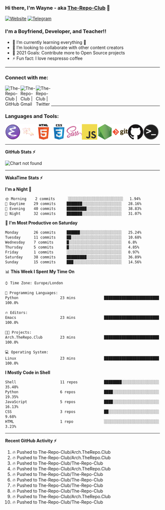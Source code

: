 ### Hi there, I'm Wayne - aka [The-Repo-Club][website] 👋

[![Website](https://img.shields.io/website?label=github.com/The-Repo-Club/&color=orange&style=flat-square&url=https://github.com/The-Repo-Club/)][website]
[![Telegram](https://img.shields.io/badge/Chat%20on-Telegram-orange.svg?color=orange&logo=telegram&style=flat-square)][telegram]

### I'm a Boyfriend, Developer, and Teacher!!

- 🌱 I’m currently learning everything 🤣
- 👯 I’m looking to collaborate with other content creators
- 🥅 2021 Goals: Contribute more to Open Source projects
- ⚡ Fun fact: I love nespresso coffee

---
### Connect with me:

[<img align="left" alt="The-Repo-Club | GitHub" width="50px" src="https://cdn.jsdelivr.net/npm/simple-icons@v3/icons/github.svg" />][website]
[<img align="left" alt="The-Repo-Club | Gmail" width="50px" src="https://cdn.jsdelivr.net/npm/simple-icons@v3/icons/gmail.svg" />][email]
[<img align="left" alt="The-Repo-Club | Twitter" width="50px" src="https://cdn.jsdelivr.net/npm/simple-icons@v3/icons/telegram.svg" />][telegram]

[website]: https://github.com/The-Repo-Club/
[email]: mailto:wayne6324@gmail.com
[telegram]: https://t.me/TheRepoClub

<br />
<br />
<br />

---
### Languages and Tools:

<img align="left" alt="Emacs" width="50px" src="https://raw.githubusercontent.com/github/explore/80688e429a7d4ef2fca1e82350fe8e3517d3494d/topics/emacs/emacs.png" />
<img align="left" alt="Fish" width="50px" src="https://raw.githubusercontent.com/github/explore/80688e429a7d4ef2fca1e82350fe8e3517d3494d/topics/fish/fish.png" />
<img align="left" alt="HTML5" width="50px" src="https://raw.githubusercontent.com/github/explore/80688e429a7d4ef2fca1e82350fe8e3517d3494d/topics/html/html.png" />
<img align="left" alt="CSS3" width="50px" src="https://raw.githubusercontent.com/github/explore/80688e429a7d4ef2fca1e82350fe8e3517d3494d/topics/css/css.png" />
<img align="left" alt="Sass" width="50px" src="https://raw.githubusercontent.com/github/explore/80688e429a7d4ef2fca1e82350fe8e3517d3494d/topics/sass/sass.png" />
<img align="left" alt="JavaScript" width="50px" src="https://raw.githubusercontent.com/github/explore/80688e429a7d4ef2fca1e82350fe8e3517d3494d/topics/javascript/javascript.png" />
<img align="left" alt="Node.js" width="50px" src="https://raw.githubusercontent.com/github/explore/80688e429a7d4ef2fca1e82350fe8e3517d3494d/topics/nodejs/nodejs.png" />
<img align="left" alt="Git" width="50px" src="https://raw.githubusercontent.com/github/explore/80688e429a7d4ef2fca1e82350fe8e3517d3494d/topics/git/git.png" />
<img align="left" alt="GitHub" width="50px" src="https://raw.githubusercontent.com/github/explore/78df643247d429f6cc873026c0622819ad797942/topics/github/github.png" />
<img align="left" alt="Terminal" width="50px" src="https://raw.githubusercontent.com/github/explore/80688e429a7d4ef2fca1e82350fe8e3517d3494d/topics/terminal/terminal.png" />

<br />
<br />
<br />

---

**GitHub Stats ⚡**

![Chart not found](https://github-readme-stats.vercel.app/api?username=The-Repo-Club&theme=tokyonight&show_icons=true&count_private=true&hide_border=true&include_all_commits=true&custom_title=The-Repo-Club%27s+GitHub+Stats)


---

**WakaTime Stats ⚡**

<!--START_SECTION:waka-->
**I'm a Night 🦉** 

```text
🌞 Morning    2 commits      ░░░░░░░░░░░░░░░░░░░░░░░░░   1.94% 
🌆 Daytime    29 commits     ███████░░░░░░░░░░░░░░░░░░   28.16% 
🌃 Evening    40 commits     █████████░░░░░░░░░░░░░░░░   38.83% 
🌙 Night      32 commits     ███████░░░░░░░░░░░░░░░░░░   31.07%

```
📅 **I'm Most Productive on Saturday** 

```text
Monday       26 commits     ██████░░░░░░░░░░░░░░░░░░░   25.24% 
Tuesday      11 commits     ██░░░░░░░░░░░░░░░░░░░░░░░   10.68% 
Wednesday    7 commits      █░░░░░░░░░░░░░░░░░░░░░░░░   6.8% 
Thursday     5 commits      █░░░░░░░░░░░░░░░░░░░░░░░░   4.85% 
Friday       1 commits      ░░░░░░░░░░░░░░░░░░░░░░░░░   0.97% 
Saturday     38 commits     █████████░░░░░░░░░░░░░░░░   36.89% 
Sunday       15 commits     ███░░░░░░░░░░░░░░░░░░░░░░   14.56%

```


📊 **This Week I Spent My Time On** 

```text
⌚︎ Time Zone: Europe/London

💬 Programming Languages: 
Python                   23 mins             █████████████████████████   100.0%

🔥 Editors: 
Emacs                    23 mins             █████████████████████████   100.0%

🐱‍💻 Projects: 
Arch.TheRepo.Club        23 mins             █████████████████████████   100.0%

💻 Operating System: 
Linux                    23 mins             █████████████████████████   100.0%

```

**I Mostly Code in Shell** 

```text
Shell                    11 repos            ████████░░░░░░░░░░░░░░░░░   35.48% 
Python                   6 repos             ████░░░░░░░░░░░░░░░░░░░░░   19.35% 
JavaScript               5 repos             ████░░░░░░░░░░░░░░░░░░░░░   16.13% 
CSS                      3 repos             ██░░░░░░░░░░░░░░░░░░░░░░░   9.68% 
HTML                     1 repo              ░░░░░░░░░░░░░░░░░░░░░░░░░   3.23%

```



<!--END_SECTION:waka-->

---

**Recent GitHub Activity :zap:**

<!--START_SECTION:activity-->
1. 🔥 Pushed to The-Repo-Club/Arch.TheRepo.Club
2. 🔥 Pushed to The-Repo-Club/Arch.TheRepo.Club
3. 🔥 Pushed to The-Repo-Club/The-Repo-Club
4. 🔥 Pushed to The-Repo-Club/Arch.TheRepo.Club
5. 🔥 Pushed to The-Repo-Club/The-Repo-Club
6. 🔥 Pushed to The-Repo-Club/The-Repo-Club
7. 🔥 Pushed to The-Repo-Club/The-Repo-Club
8. 🔥 Pushed to The-Repo-Club/The-Repo-Club
9. 🔥 Pushed to The-Repo-Club/Arch.TheRepo.Club
10. 🔥 Pushed to The-Repo-Club/The-Repo-Club
<!--END_SECTION:activity-->